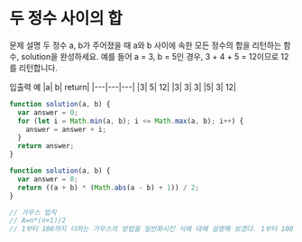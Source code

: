 # 두 정수 사이의 합

문제 설명
두 정수 a, b가 주어졌을 때 a와 b 사이에 속한 모든 정수의 합을 리턴하는 함수, solution을 완성하세요.
예를 들어 a = 3, b = 5인 경우, 3 + 4 + 5 = 12이므로 12를 리턴합니다.

입출력 예
|a| b| return|
|---|---|---|
|3| 5| 12|
|3| 3| 3|
|5| 3| 12|

```js
function solution(a, b) {
  var answer = 0;
  for (let i = Math.min(a, b); i <= Math.max(a, b); i++) {
    answer = answer + i;
  }
  return answer;
}
```

```js
function solution(a, b) {
  var answer = 0;
  return ((a + b) * (Math.abs(a - b) + 1)) / 2;
}

// 가우스 법칙
// A=n*(n+1)/2
// 1부터 100까지 더하는 가우스의 방법을 일반화시킨 식에 대해 설명해 보겠다. 1부터 100까지의 수들의 합을 S라 하자. 가우스의 방법에 따르면, 2S=100*101이다. 이를 일반화시키면, 1부터 n까지의 수들의 합을 A라 할 때, 2A=n*(n+1)이다. 즉, A=n*(n+1)/2라는 식을 얻을 수 있다. 이를 더 일반화시키면, 등차수열(이웃한 두 수의 차가 일정한 수열)의 합을 계산하는 식을 얻을 수도 있다.
```
